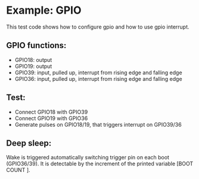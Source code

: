 # Example: GPIO

This test code shows how to configure gpio and how to use gpio interrupt.

## GPIO functions:

 * GPIO18: output
 * GPIO19: output
 * GPIO39:  input, pulled up, interrupt from rising edge and falling edge
 * GPIO36:  input, pulled up, interrupt from rising edge and falling edge

## Test:
 * Connect GPIO18 with GPIO39
 * Connect GPIO19 with GPIO36
 * Generate pulses on GPIO18/19, that triggers interrupt on GPIO39/36
 
## Deep sleep:
 
 Wake is triggered automatically switching trigger pin on each boot (GPIO36/39).
 It is detectable by the increment of the printed variable [BOOT COUNT <bootCount>].
